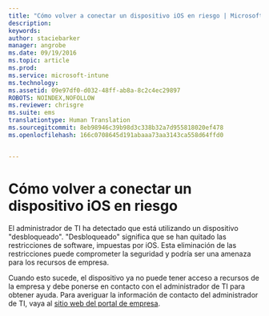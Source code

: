 ```yaml
---
title: "Cómo volver a conectar un dispositivo iOS en riesgo | Microsoft Intune"
description: 
keywords: 
author: staciebarker
manager: angrobe
ms.date: 09/19/2016
ms.topic: article
ms.prod: 
ms.service: microsoft-intune
ms.technology: 
ms.assetid: 09e97df0-d032-48ff-ab8a-8c2c4ec29897
ROBOTS: NOINDEX,NOFOLLOW
ms.reviewer: chrisgre
ms.suite: ems
translationtype: Human Translation
ms.sourcegitcommit: 8eb98946c39b98d3c338b32a7d955818020ef478
ms.openlocfilehash: 166c0708645d191abaaa73aa3143ca558d64ffd0


---
```


# Cómo volver a conectar un dispositivo iOS en riesgo
El administrador de TI ha detectado que está utilizando un dispositivo "desbloqueado". "Desbloqueado" significa que se han quitado las restricciones de software, impuestas por iOS. Esta eliminación de las restricciones puede comprometer la seguridad y podría ser una amenaza para los recursos de empresa. 

Cuando esto sucede, el dispositivo ya no puede tener acceso a recursos de la empresa y debe ponerse en contacto con el administrador de TI para obtener ayuda. Para averiguar la información de contacto del administrador de TI, vaya al [sitio web del portal de empresa](http://portal.manage.microsoft.com).



<!--HONumber=Oct16_HO2-->


